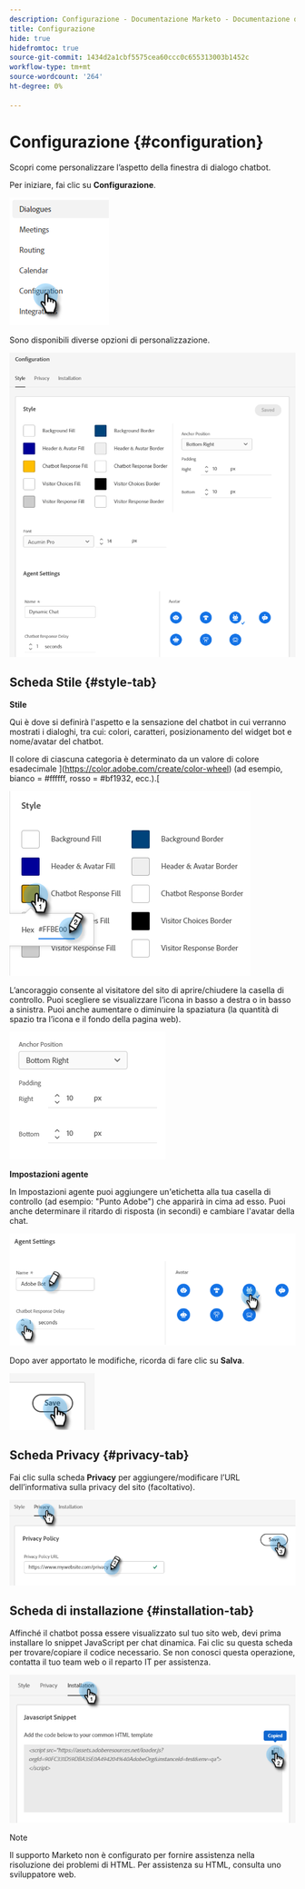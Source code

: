 ```yaml
---
description: Configurazione - Documentazione Marketo - Documentazione del prodotto
title: Configurazione
hide: true
hidefromtoc: true
source-git-commit: 1434d2a1cbf5575cea60ccc0c655313003b1452c
workflow-type: tm+mt
source-wordcount: '264'
ht-degree: 0%

---
```


# Configurazione {#configuration}

Scopri come personalizzare l’aspetto della finestra di dialogo chatbot.

Per iniziare, fai clic su **Configurazione**.

![](assets/configuration-1.png)

Sono disponibili diverse opzioni di personalizzazione.

![](assets/configuration-2.png)

## Scheda Stile {#style-tab}

**Stile**

Qui è dove si definirà l&#39;aspetto e la sensazione del chatbot in cui verranno mostrati i dialoghi, tra cui: colori, caratteri, posizionamento del widget bot e nome/avatar del chatbot.

Il colore di ciascuna categoria è determinato da un valore di colore esadecimale ](https://color.adobe.com/create/color-wheel) (ad esempio, bianco = #ffffff, rosso = #bf1932, ecc.).[

![](assets/configuration-3.png)

L’ancoraggio consente al visitatore del sito di aprire/chiudere la casella di controllo. Puoi scegliere se visualizzare l’icona in basso a destra o in basso a sinistra. Puoi anche aumentare o diminuire la spaziatura (la quantità di spazio tra l’icona e il fondo della pagina web).

![](assets/configuration-4.png)

**Impostazioni agente**

In Impostazioni agente puoi aggiungere un&#39;etichetta alla tua casella di controllo (ad esempio: &quot;Punto Adobe&quot;) che apparirà in cima ad esso. Puoi anche determinare il ritardo di risposta (in secondi) e cambiare l&#39;avatar della chat.

![](assets/configuration-5.png)

Dopo aver apportato le modifiche, ricorda di fare clic su **Salva**.

![](assets/configuration-6.png)

## Scheda Privacy {#privacy-tab}

Fai clic sulla scheda **Privacy** per aggiungere/modificare l’URL dell’informativa sulla privacy del sito (facoltativo).

![](assets/configuration-7.png)

## Scheda di installazione {#installation-tab}

Affinché il chatbot possa essere visualizzato sul tuo sito web, devi prima installare lo snippet JavaScript per chat dinamica. Fai clic su questa scheda per trovare/copiare il codice necessario. Se non conosci questa operazione, contatta il tuo team web o il reparto IT per assistenza.

![](assets/configuration-8.png)

>[!NOTE]
>
>Il supporto Marketo non è configurato per fornire assistenza nella risoluzione dei problemi di HTML. Per assistenza su HTML, consulta uno sviluppatore web.
